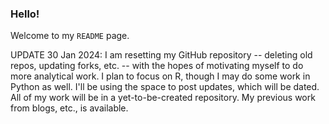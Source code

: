 ### Hello!

Welcome to my `README` page.

UPDATE 30 Jan 2024:
I am resetting my GitHub repository -- deleting old repos, updating forks, etc. -- with the hopes of motivating myself to do more analytical work.
I plan to focus on R, though I may do some work in Python as well.
I'll be using the space to post updates, which will be dated.  All of my work will be in a yet-to-be-created repository.  My previous work from blogs, etc., is available.


<!--
**richard-ian-carpenter/richard-ian-carpenter** is a ✨ _special_ ✨ repository because its `README.md` (this file) appears on your GitHub profile.

Here are some ideas to get you started:

- 🔭 I’m currently working on ...
- 🌱 I’m currently learning ...
- 👯 I’m looking to collaborate on ...
- 🤔 I’m looking for help with ...
- 💬 Ask me about ...
- 📫 How to reach me: ...
- 😄 Pronouns: ...
- ⚡ Fun fact: ...
-->
